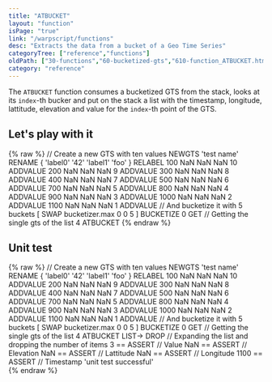```yaml
---
title: "ATBUCKET"
layout: "function"
isPage: "true"
link: "/warpscript/functions"
desc: "Extracts the data from a bucket of a Geo Time Series"
categoryTree: ["reference","functions"]
oldPath: ["30-functions","60-bucketized-gts","610-function_ATBUCKET.html.md"]
category: "reference"
---
```

 

The `ATBUCKET` function consumes a bucketized GTS from the stack, looks at its `index`-th bucker and put on the stack a list with the timestamp, longitude, lattitude, elevation and value for the `index`-th point of the GTS.


## Let's play with it ##

{% raw %}
<warp10-warpscript-widget backend="{{backend}}"  exec-endpoint="{{execEndpoint}}">// Create a new GTS with ten values 
NEWGTS 
'test name'
RENAME
{ 'label0' '42' 'label1' 'foo' }
RELABEL
100  NaN NaN NaN 10 ADDVALUE
200  NaN NaN NaN  9 ADDVALUE
300  NaN NaN NaN  8 ADDVALUE
400  NaN NaN NaN  7 ADDVALUE
500  NaN NaN NaN  6 ADDVALUE
700  NaN NaN NaN  5 ADDVALUE
800  NaN NaN NaN  4 ADDVALUE
900  NaN NaN NaN  3 ADDVALUE
1000 NaN NaN NaN  2 ADDVALUE
1100 NaN NaN NaN  1 ADDVALUE
// And bucketize it with 5 buckets
[ SWAP bucketizer.max 0 0 5 ] BUCKETIZE
0 GET     // Getting the single gts of the list
4 ATBUCKET
</warp10-warpscript-widget>
{% endraw %}

## Unit test ##

{% raw %}
<warp10-warpscript-widget backend="{{backend}}"  exec-endpoint="{{execEndpoint}}">// Create a new GTS with ten values 
NEWGTS 
'test name'
RENAME
{ 'label0' '42' 'label1' 'foo' }
RELABEL
100  NaN NaN NaN 10 ADDVALUE
200  NaN NaN NaN  9 ADDVALUE
300  NaN NaN NaN  8 ADDVALUE
400  NaN NaN NaN  7 ADDVALUE
500  NaN NaN NaN  6 ADDVALUE
700  NaN NaN NaN  5 ADDVALUE
800  NaN NaN NaN  4 ADDVALUE
900  NaN NaN NaN  3 ADDVALUE
1000 NaN NaN NaN  2 ADDVALUE
1100 NaN NaN NaN  1 ADDVALUE
// And bucketize it with 5 buckets
[ SWAP bucketizer.max 0 0 5 ] BUCKETIZE
0 GET     // Getting the single gts of the list
4 ATBUCKET
LIST-> DROP     // Expanding the list and dropping the number of items
3 == ASSERT     // Value
NaN == ASSERT   // Elevation
NaN == ASSERT   // Lattitude
NaN == ASSERT   // Longitude
1100 == ASSERT   // Timestamp
'unit test successful'    
</warp10-warpscript-widget>
{% endraw %}
